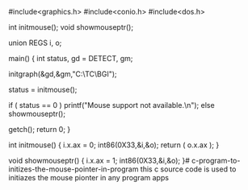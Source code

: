 #include<graphics.h>
#include<conio.h>
#include<dos.h>

int initmouse();
void showmouseptr();

union REGS i, o;

main()
{
   int status, gd = DETECT, gm;

   initgraph(&gd,&gm,"C:\\TC\\BGI");

   status = initmouse();

   if ( status == 0 )
      printf("Mouse support not available.\n");
   else
      showmouseptr();

   getch();
   return 0;
}

int initmouse()
{
   i.x.ax = 0;
   int86(0X33,&i,&o);
   return ( o.x.ax );
}

void showmouseptr()
{
   i.x.ax = 1;
   int86(0X33,&i,&o);
}# c-program-to-initizes-the-mouse-pointer-in-program
this c source code is used to initiazes the mouse pionter in any program apps
